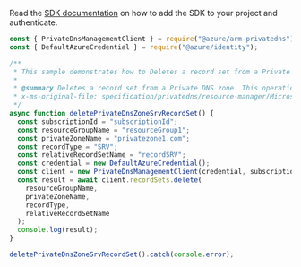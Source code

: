 Read the [SDK documentation](https://github.com/Azure/azure-sdk-for-js/blob/%40azure%2Farm-privatedns_3.0.1/sdk/privatedns/arm-privatedns/README.md) on how to add the SDK to your project and authenticate.

```javascript
const { PrivateDnsManagementClient } = require("@azure/arm-privatedns");
const { DefaultAzureCredential } = require("@azure/identity");

/**
 * This sample demonstrates how to Deletes a record set from a Private DNS zone. This operation cannot be undone.
 *
 * @summary Deletes a record set from a Private DNS zone. This operation cannot be undone.
 * x-ms-original-file: specification/privatedns/resource-manager/Microsoft.Network/stable/2020-06-01/examples/RecordSetSRVDelete.json
 */
async function deletePrivateDnsZoneSrvRecordSet() {
  const subscriptionId = "subscriptionId";
  const resourceGroupName = "resourceGroup1";
  const privateZoneName = "privatezone1.com";
  const recordType = "SRV";
  const relativeRecordSetName = "recordSRV";
  const credential = new DefaultAzureCredential();
  const client = new PrivateDnsManagementClient(credential, subscriptionId);
  const result = await client.recordSets.delete(
    resourceGroupName,
    privateZoneName,
    recordType,
    relativeRecordSetName
  );
  console.log(result);
}

deletePrivateDnsZoneSrvRecordSet().catch(console.error);
```
